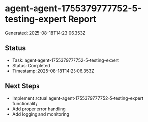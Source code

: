 # agent-agent-1755379777752-5-testing-expert Report

Generated: 2025-08-18T14:23:06.353Z

## Status
- Task: agent-agent-1755379777752-5-testing-expert
- Status: Completed
- Timestamp: 2025-08-18T14:23:06.353Z

## Next Steps
- Implement actual agent-agent-1755379777752-5-testing-expert functionality
- Add proper error handling
- Add logging and monitoring
